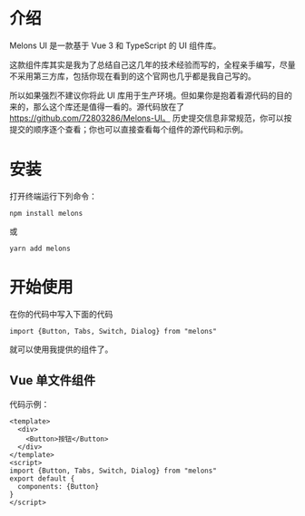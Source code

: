 # 介绍

Melons UI 是一款基于 Vue 3 和 TypeScript 的 UI 组件库。

这款组件库其实是我为了总结自己这几年的技术经验而写的，全程亲手编写，尽量不采用第三方库，包括你现在看到的这个官网也几乎都是我自己写的。

所以如果强烈不建议你将此 UI 库用于生产环境。但如果你是抱着看源代码的目的来的，那么这个库还是值得一看的。源代码放在了 https://github.com/72803286/Melons-UI。
历史提交信息非常规范，你可以按提交的顺序逐个查看；你也可以直接查看每个组件的源代码和示例。


# 安装

打开终端运行下列命令：

```
npm install melons
```

或

```
yarn add melons
```

# 开始使用

在你的代码中写入下面的代码

```
import {Button, Tabs, Switch, Dialog} from "melons"
```

就可以使用我提供的组件了。

## Vue 单文件组件

代码示例：

```vue
<template>
  <div>
    <Button>按钮</Button>
  </div>
</template>
<script>
import {Button, Tabs, Switch, Dialog} from "melons"
export default {
  components: {Button}
}
</script>
```
